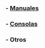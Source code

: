 ### - [Manuales](https://drive.google.com/drive/folders/1g738Pd--ncLDkAGezMrVfrsye9zlvAuC?usp=sharing)
### - [Consolas](https://drive.google.com/drive/folders/1jOOSb1u2GjxCoj8tqUYOzJb3VvdnxOAH?usp=sharing)
### - Otros